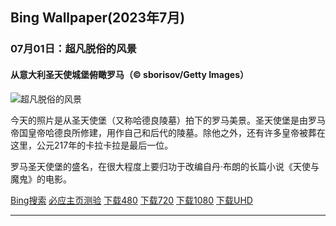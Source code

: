 ## Bing Wallpaper(2023年7月)
### 07月01日：超凡脱俗的风景
#### 从意大利圣天使城堡俯瞰罗马（© sborisov/Getty Images）

![超凡脱俗的风景](https://cn.bing.com/th?id=OHR.RomeView_ZH-CN5882212305_800x480.jpg&rf=LaDigue_800x480.jpg "超凡脱俗的风景")

今天的照片是从圣天使堡（又称哈德良陵墓）拍下的罗马美景。圣天使堡是由罗马帝国皇帝哈德良所修建，用作自己和后代的陵墓。除他之外，还有许多皇帝被葬在这里，公元217年的卡拉卡拉是最后一位。

罗马圣天使堡的盛名，在很大程度上要归功于改编自丹·布朗的长篇小说《天使与魔鬼》的电影。

[Bing搜索](https://cn.bing.com/search?q=%e7%bd%97%e9%a9%ac&form=hpcapt&filters=HpDate:"20230630_1600" "Bing Wallpaper 2023 7月 1")
[必应主页测验](https://cn.bing.com/search?q=Bing+homepage+quiz&filters=WQOskey:"HPQuiz_20230701_RomeView"&FORM=HPQUIZ "必应主页测验 2023 7月 1")
[下载480](https://cn.bing.com/th?id=OHR.RomeView_ZH-CN5882212305_800x480.jpg&rf=LaDigue_800x480.jpg "从意大利圣天使城堡俯瞰罗马")
[下载720](https://cn.bing.com/th?id=OHR.RomeView_ZH-CN5882212305_1280x720.jpg&rf=LaDigue_1280x720.jpg "从意大利圣天使城堡俯瞰罗马")
[下载1080](https://cn.bing.com/th?id=OHR.RomeView_ZH-CN5882212305_1920x1080.jpg&rf=LaDigue_1920x1080.jpg "从意大利圣天使城堡俯瞰罗马")
[下载UHD](https://cn.bing.com/th?id=OHR.RomeView_ZH-CN5882212305_UHD.jpg&rf=LaDigue_UHD.jpg "从意大利圣天使城堡俯瞰罗马")

---